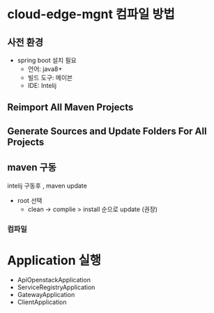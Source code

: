 # cloud-edge-mgnt 컴파일 방법

## 사전 환경
* spring boot 설치 필요
  * 언어: java8+
  * 빌드 도구: 메이븐
  * IDE: Intelij
  
## Reimport All Maven Projects

## Generate Sources and Update Folders For All Projects

## maven 구동
intelij 구동후 , maven update
* root 선택
  * clean -> complie > install 순으로 update (권장)

### 컴파일
# Application 실행

* ApiOpenstackApplication
* ServiceRegistryApplication
* GatewayApplication
* ClientApplication
